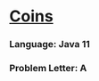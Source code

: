 # [Coins](https://codeforces.com/contest/1814/problem/A)

### Language: Java 11

### Problem Letter: A
